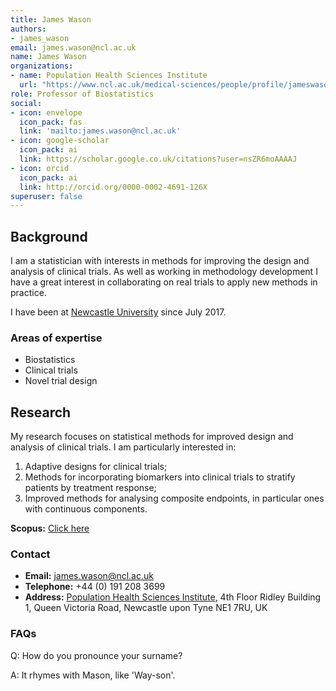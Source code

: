 ```yaml
---
title: James Wason
authors:
- james_wason
email: james.wason@ncl.ac.uk
name: James Wason
organizations:
- name: Population Health Sciences Institute
  url: "https://www.ncl.ac.uk/medical-sciences/people/profile/jameswason.html"
role: Professor of Biostatistics
social:
- icon: envelope
  icon_pack: fas
  link: 'mailto:james.wason@ncl.ac.uk'
- icon: google-scholar
  icon_pack: ai
  link: https://scholar.google.co.uk/citations?user=nsZR6moAAAAJ
- icon: orcid
  icon_pack: ai
  link: http://orcid.org/0000-0002-4691-126X
superuser: false
---
```


## Background

I am a statistician with interests in methods for improving the design and analysis of clinical trials.
As well as working in methodology development I have a great interest in collaborating on real trials to apply new methods in practice.

I have been at [Newcastle University](https://www.ncl.ac.uk/) since July 2017.

### Areas of expertise

- Biostatistics
- Clinical trials
- Novel trial design

## Research

My research focuses on statistical methods for improved design and analysis of clinical trials.
I am particularly interested in:

1. Adaptive designs for clinical trials;
2. Methods for incorporating biomarkers into clinical trials to stratify patients by treatment response;
3. Improved methods for analysing composite endpoints, in particular ones with continuous components.

__Scopus:__ [Click here](https://www.scopus.com/authid/detail.uri?authorId=35313274900)

### Contact

- __Email:__ [james.wason@ncl.ac.uk](mailto:james.wason@ncl.ac.uk)
- __Telephone:__ +44 (0) 191 208 3699
- __Address:__ [Population Health Sciences Institute](https://www.ncl.ac.uk/medical-sciences/research/institutes/health-sciences/), 4th Floor Ridley Building 1, Queen Victoria Road, Newcastle upon Tyne NE1 7RU, UK


### FAQs

Q: How do you pronounce your surname?

A: It rhymes with Mason, like 'Way-son'.
